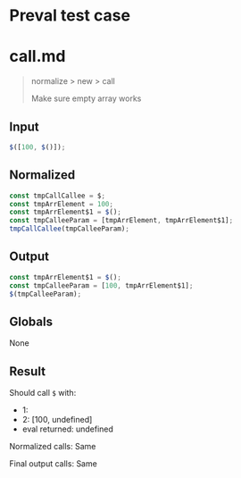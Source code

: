# Preval test case

# call.md

> normalize > new > call
>
> Make sure empty array works

## Input

`````js filename=intro
$([100, $()]);
`````

## Normalized

`````js filename=intro
const tmpCallCallee = $;
const tmpArrElement = 100;
const tmpArrElement$1 = $();
const tmpCalleeParam = [tmpArrElement, tmpArrElement$1];
tmpCallCallee(tmpCalleeParam);
`````

## Output

`````js filename=intro
const tmpArrElement$1 = $();
const tmpCalleeParam = [100, tmpArrElement$1];
$(tmpCalleeParam);
`````

## Globals

None

## Result

Should call `$` with:
 - 1: 
 - 2: [100, undefined]
 - eval returned: undefined

Normalized calls: Same

Final output calls: Same
